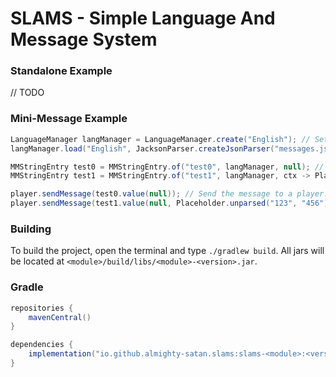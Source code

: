 # SLAMS - Simple Language And Message System

### Standalone Example
// TODO

### Mini-Message Example
```java
LanguageManager langManager = LanguageManager.create("English"); // Set English as the default language
langManager.load("English", JacksonParser.createJsonParser("messages.json")); // Register language and load messages from JSON file

MMStringEntry test0 = MMStringEntry.of("test0", langManager, null); // Just a simple message
MMStringEntry test1 = MMStringEntry.of("test1", langManager, ctx -> Placeholder.unparsed("hello", "world")); // Message with placeholder, "hello" will be replaced with "world"

player.sendMessage(test0.value(null)); // Send the message to a player. No context is provided and therefore the default language will be used. See Context#language
player.sendMessage(test1.value(null, Placeholder.unparsed("123", "456"))); // Send another message but add an additional placeholder
```

### Building
To build the project, open the terminal and type `./gradlew build`. All jars will be located at `<module>/build/libs/<module>-<version>.jar`.

### Gradle
```gradle
repositories {
    mavenCentral()
}

dependencies {
    implementation("io.github.almighty-satan.slams:slams-<module>:<version>")
}
```
